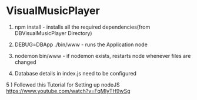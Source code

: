 # VisualMusicPlayer

1) npm install - installs all the required dependencies(from DBVisualMusicPlayer Directory)

2) DEBUG=DBApp ./bin/www  - runs the Application node

3) nodemon bin/www  - if nodemon exists, restarts node whenever files are changed

4) Database details in index.js need to be configured

5 ) Followed this Tutorial for Setting up nodeJS
https://www.youtube.com/watch?v=FqMIyTH9wSg

